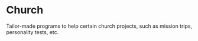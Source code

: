 # Church

Tailor-made programs to help certain church projects, such as mission trips, personality tests, etc.
